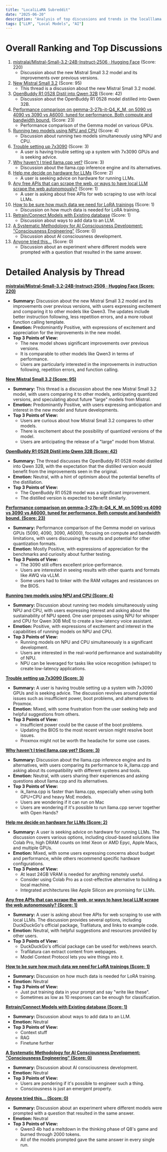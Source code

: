 ```yaml
---
title: "LocalLLaMA Subreddit"
date: "2025-06-20"
description: "Analysis of top discussions and trends in the localllama subreddit"
tags: ["LLM", "Local Models", "AI"]
---
```


# Overall Ranking and Top Discussions
1.  [mistralai/Mistral-Small-3.2-24B-Instruct-2506 · Hugging Face](https://huggingface.co/mistralai/Mistral-Small-3.2-24B-Instruct-2506) (Score: 220)
    *   Discussion about the new Mistral Small 3.2 model and its improvements over previous versions.
2.  [New Mistral Small 3.2](https://www.reddit.com/r/LocalLLaMA/comments/1lg80cq/new_mistral_small_32/) (Score: 95)
    *   This thread is a discussion about the new Mistral Small 3.2 model.
3.  [OpenBuddy R1 0528 Distil into Qwen 32B](https://i.redd.it/lpxeubca848f1.gif) (Score: 42)
    *   Discussion about the OpenBuddy R1 0528 model distilled into Qwen 32B.
4.  [Performance comparison on gemma-3-27b-it-Q4_K_M, on 5090 vs 4090 vs 3090 vs A6000, tuned for performance. Both compute and bandwidth bound.](https://www.reddit.com/r/LocalLLaMA/comments/1lgcbyh/performance_comparison_on_gemma327bitq4_k_m_on/) (Score: 23)
    *   Performance comparison of the Gemma model on various GPUs.
5.  [Running two models using NPU and CPU](https://v.redd.it/c3489gtgb48f1) (Score: 4)
    *   Discussion about running two models simultaneously using NPU and CPU.
6.  [Trouble setting up 7x3090](https://www.reddit.com/r/LocalLLaMA/comments/1lgcxez/trouble_setting_up_7x3090/) (Score: 3)
    *   A user is having trouble setting up a system with 7x3090 GPUs and is seeking advice.
7.  [Why haven't I tried llama.cpp yet?](https://www.reddit.com/r/LocalLLaMA/comments/1lgd4tq/why_havent_i_tried_llamacpp_yet/) (Score: 3)
    *   Discussion about the llama.cpp inference engine and its alternatives.
8.  [Help me decide on hardware for LLMs](https://www.reddit.com/r/LocalLLaMA/comments/1lg7zmb/help_me_decide_on_hardware_for_llms/) (Score: 2)
    *   A user is seeking advice on hardware for running LLMs.
9.  [Any free APIs that can scrape the web, or ways to have local LLM scrape the web autonomously?](https://www.reddit.com/r/LocalLLaMA/comments/1lg76cn/any_free_apis_that_can_scrape_the_web_or_ways_to/) (Score: 1)
    *   A user is asking about free APIs for web scraping to use with local LLMs.
10. [How to be sure how much data we need for LoRA trainings](https://www.reddit.com/r/LocalLLaMA/comments/1lg7ymc/how_to_be_sure_how_much_data_we_need_for_lora/) (Score: 1)
    *   Discussion on how much data is needed for LoRA training.
11. [Retrain/Connect Models with Existing database](https://www.reddit.com/r/LocalLLaMA/comments/1lg94vr/retrainconnect_models_with_existing_database/) (Score: 1)
    *   Discussion about ways to add data to an LLM.
12. [A Systematic Methodology for AI Consciousness Development: "Consciousness Engineering"](https://www.reddit.com/r/LocalLLaMA/comments/1lg75zi/a_systematic_methodology_for_ai_consciousness/) (Score: 0)
    *   Discussion about AI consciousness development.
13. [Anyone tried this...](https://www.reddit.com/r/LocalLLaMA/comments/1lgb22n/anyone_tried_this/) (Score: 0)
    *   Discussion about an experiment where different models were prompted with a question that resulted in the same answer.

# Detailed Analysis by Thread
**[mistralai/Mistral-Small-3.2-24B-Instruct-2506 · Hugging Face (Score: 220)](https://huggingface.co/mistralai/Mistral-Small-3.2-24B-Instruct-2506)**
*   **Summary:**  Discussion about the new Mistral Small 3.2 model and its improvements over previous versions, with users expressing excitement and comparing it to other models like Qwen3. The updates include better instruction following, less repetition errors, and a more robust function calling template.
*   **Emotion:** Predominantly Positive, with expressions of excitement and appreciation for the improvements in the new model.
*   **Top 3 Points of View:**
    *   The new model shows significant improvements over previous versions.
    *   It is comparable to other models like Qwen3 in terms of performance.
    *   Users are particularly interested in the improvements in instruction following, repetition errors, and function calling.

**[New Mistral Small 3.2 (Score: 95)](https://www.reddit.com/r/LocalLLaMA/comments/1lg80cq/new_mistral_small_32/)**
*   **Summary:** This thread is a discussion about the new Mistral Small 3.2 model, with users comparing it to other models, anticipating quantized versions, and speculating about future "large" models from Mistral.
*   **Emotion:** Predominantly Positive, with users expressing anticipation and interest in the new model and future developments.
*   **Top 3 Points of View:**
    *   Users are curious about how Mistral Small 3.2 compares to other models.
    *   There is excitement about the possibility of quantized versions of the model.
    *   Users are anticipating the release of a "large" model from Mistral.

**[OpenBuddy R1 0528 Distil into Qwen 32B (Score: 42)](https://i.redd.it/lpxeubca848f1.gif)**
*   **Summary:** The thread discusses the OpenBuddy R1 0528 model distilled into Qwen 32B, with the expectation that the distilled version would benefit from the improvements seen in the original.
*   **Emotion:** Neutral, with a hint of optimism about the potential benefits of the distillation.
*   **Top 3 Points of View:**
    *   The OpenBuddy R1 0528 model was a significant improvement.
    *   The distilled version is expected to benefit similarly.

**[Performance comparison on gemma-3-27b-it-Q4_K_M, on 5090 vs 4090 vs 3090 vs A6000, tuned for performance. Both compute and bandwidth bound. (Score: 23)](https://www.reddit.com/r/LocalLLaMA/comments/1lgcbyh/performance_comparison_on_gemma327bitq4_k_m_on/)**
*   **Summary:** Performance comparison of the Gemma model on various GPUs (5090, 4090, 3090, A6000), focusing on compute and bandwidth limitations, with users discussing the results and potential for other quantization formats.
*   **Emotion:** Mostly Positive, with expressions of appreciation for the benchmarks and curiosity about further testing.
*   **Top 3 Points of View:**
    *   The 3090 still offers excellent price-performance.
    *   Users are interested in seeing results with other quants and formats like AWQ via vLLM.
    *   Some users had to tinker with the RAM voltages and resistances on the BIOS.

**[Running two models using NPU and CPU (Score: 4)](https://v.redd.it/c3489gtgb48f1)**
*   **Summary:** Discussion about running two models simultaneously using NPU and CPU, with users expressing interest and asking about the sustainability of NPU speed. One user proposes using NPU for whisper and CPU for Qwen 30B MoE to create a low-latency voice assistant.
*   **Emotion:** Positive, with expressions of excitement and interest in the capabilities of running models on NPU and CPU.
*   **Top 3 Points of View:**
    *   Running models on NPU and CPU simultaneously is a significant development.
    *   Users are interested in the real-world performance and sustainability of NPU.
    *   NPU can be leveraged for tasks like voice recognition (whisper) to create low-latency applications.

**[Trouble setting up 7x3090 (Score: 3)](https://www.reddit.com/r/LocalLLaMA/comments/1lgcxez/trouble_setting_up_7x3090/)**
*   **Summary:** A user is having trouble setting up a system with 7x3090 GPUs and is seeking advice. The discussion revolves around potential issues such as insufficient power, boot problems, and alternatives to Proxmox.
*   **Emotion:** Mixed, with some frustration from the user seeking help and helpful suggestions from others.
*   **Top 3 Points of View:**
    *   Insufficient power could be the cause of the boot problems.
    *   Updating the BIOS to the most recent version might resolve boot issues.
    *   Proxmox might not be worth the headache for some use cases.

**[Why haven't I tried llama.cpp yet? (Score: 3)](https://www.reddit.com/r/LocalLLaMA/comments/1lgd4tq/why_havent_i_tried_llamacpp_yet/)**
*   **Summary:** Discussion about the llama.cpp inference engine and its alternatives, with users comparing its performance to ik\_llama.cpp and asking about its compatibility with different systems and tools.
*   **Emotion:** Neutral, with users sharing their experiences and asking questions about llama.cpp and its alternatives.
*   **Top 3 Points of View:**
    *   ik\_llama.cpp is faster than llama.cpp, especially when using both GPU+CPU and heavy MoE models.
    *   Users are wondering if it can run on Mac
    *   Users are wondering if it's possible to run llama.cpp server together with Open Hands?

**[Help me decide on hardware for LLMs (Score: 2)](https://www.reddit.com/r/LocalLLaMA/comments/1lg7zmb/help_me_decide_on_hardware_for_llms/)**
*   **Summary:** A user is seeking advice on hardware for running LLMs. The discussion covers various options, including cloud-based solutions like Colab Pro, high DRAM counts on Intel Xeon or AMD Epyc, Apple Macs, and multiple GPUs.
*   **Emotion:** Mixed, with some users expressing concerns about budget and performance, while others recommend specific hardware configurations.
*   **Top 3 Points of View:**
    *   At least 24GB VRAM is needed for anything remotely useful.
    *   Consider using Colab Pro as a cost-effective alternative to building a local machine.
    *   Integrated architectures like Apple Silicon are promising for LLMs.

**[Any free APIs that can scrape the web, or ways to have local LLM scrape the web autonomously? (Score: 1)](https://www.reddit.com/r/LocalLLaMA/comments/1lg76cn/any_free_apis_that_can_scrape_the_web_or_ways_to/)**
*   **Summary:** A user is asking about free APIs for web scraping to use with local LLMs. The discussion provides several options, including DuckDuckGo's official package, Trafilatura, and links to example code.
*   **Emotion:** Neutral, with helpful suggestions and resources provided by other users.
*   **Top 3 Points of View:**
    *   DuckDuckGo's official package can be used for web/news search.
    *   Trafilatura can extract content from webpages.
    *   Model Context Protocol lets you wire things into it.

**[How to be sure how much data we need for LoRA trainings (Score: 1)](https://www.reddit.com/r/LocalLLaMA/comments/1lg7ymc/how_to_be_sure_how_much_data_we_need_for_lora/)**
*   **Summary:** Discussion on how much data is needed for LoRA training.
*   **Emotion:** Neutral
*   **Top 3 Points of View:**
    *   Just put training data in your prompt and say "write like these".
    *   Sometimes as low as 10 responses can be enough for classification.

**[Retrain/Connect Models with Existing database (Score: 1)](https://www.reddit.com/r/LocalLLaMA/comments/1lg94vr/retrainconnect_models_with_existing_database/)**
*   **Summary:** Discussion about ways to add data to an LLM.
*   **Emotion:** Neutral
*   **Top 3 Points of View:**
    *   Context stuff
    *   RAG
    *   Finetune further

**[A Systematic Methodology for AI Consciousness Development: "Consciousness Engineering" (Score: 0)](https://www.reddit.com/r/LocalLLaMA/comments/1lg75zi/a_systematic_methodology_for_ai_consciousness/)**
*   **Summary:** Discussion about AI consciousness development.
*   **Emotion:** Neutral
*   **Top 3 Points of View:**
    *   Users are pondering if it's possible to engineer such a thing.
    *   Consciousness is just an emergent property.

**[Anyone tried this... (Score: 0)](https://www.reddit.com/r/LocalLLaMA/comments/1lgb22n/anyone_tried_this/)**
*   **Summary:** Discussion about an experiment where different models were prompted with a question that resulted in the same answer.
*   **Emotion:** Neutral
*   **Top 3 Points of View:**
    *   Qwen3 4b had a meltdown in the thinking phase of Q8's game and burned through 2000 tokens.
    *   All of the models prompted gave the same answer in every single run.
